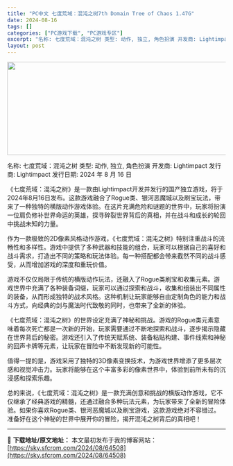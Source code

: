 ```yaml
---
title: "PC中文 七度荒域：混沌之树7th Domain Tree of Chaos 1.47G"
date: 2024-08-16
tags: []
categories: ["PC游戏下载", "PC游戏专区"]
excerpt: "名称: 七度荒域：混沌之树 类型: 动作, 独立, 角色扮演 开发商: Lightimpact 发行商: Lightimpact 发行日期: 2024 年 8 月 16 日 《七度荒域：混沌之树》是一款由Lightimpact开发并发行的国产独立游戏，将于2024年8月16日发布。这款游戏融合了Ro&hellip;"
layout: post
---
```


<img class="aligncenter size-full wp-image-64509" src="https://sky.sfcrom.com/wp-content/uploads/2024/08/202408161235493.webp" alt="" width="660" height="215" />

名称: 七度荒域：混沌之树
类型: 动作, 独立, 角色扮演
开发商: Lightimpact
发行商: Lightimpact
发行日期: 2024 年 8 月 16 日

《七度荒域：混沌之树》是一款由Lightimpact开发并发行的国产独立游戏，将于2024年8月16日发布。这款游戏融合了Rogue类、银河恶魔城以及刷宝玩法，带来了一种独特的横版动作游戏体验。在这片充满危险和谜题的世界中，玩家将扮演一位肩负修补世界命运的英雄，探寻碎裂世界背后的真相，并在战斗和成长的轮回中挑战未知的力量。

作为一款极致的2D像素风格动作游戏，《七度荒域：混沌之树》特别注重战斗的流畅性和多样性。游戏中提供了多种武器和技能的组合，玩家可以根据自己的喜好和战斗需求，打造出不同的策略和玩法体验。每一种搭配都会带来截然不同的战斗感受，从而增加游戏的深度和重玩价值。

游戏不仅仅局限于传统的横版动作玩法，还融入了Rogue类刷宝和收集元素。游戏世界中充满了各种装备词缀，玩家可以通过探索和战斗，收集和组装出不同属性的装备，从而形成独特的战术风格。这种机制让玩家能够自由定制角色的能力和战斗方式，向经典的剑与魔法时代致敬的同时，也带来了全新的体验。

《七度荒域：混沌之树》的世界设定充满了神秘和挑战。游戏的Rogue类元素意味着每次死亡都是一次新的开始，玩家需要通过不断地探索和战斗，逐步揭示隐藏在世界背后的秘密。游戏还引入了传统天赋系统、装备粘贴构建、事件线索和神秘的回声卡牌等元素，让玩家在冒险中不断发现新的可能性。

值得一提的是，游戏采用了独特的3D像素变换技术，为游戏世界增添了更多层次感和视觉冲击力。玩家将能够在这个丰富多彩的像素世界中，体验到前所未有的沉浸感和探索乐趣。

总的来说，《七度荒域：混沌之树》是一款充满创意和挑战的横版动作游戏，它不仅继承了经典游戏的精髓，还通过融合多种玩法元素，为玩家带来了全新的冒险体验。如果你喜欢Rogue类、银河恶魔城以及刷宝游戏，这款游戏绝对不容错过。准备好在这个神秘的世界中展开你的冒险，揭开混沌之树背后的真相吧！

---
📖 **下载地址/原文地址：** 本文最初发布于我的博客网站：[https://sky.sfcrom.com/2024/08/64508](https://sky.sfcrom.com/2024/08/64508)
